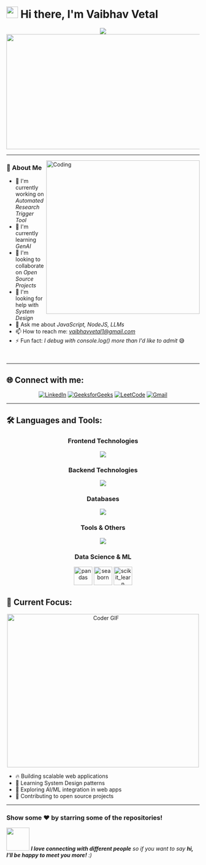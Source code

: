 # <img src="https://raw.githubusercontent.com/MartinHeinz/MartinHeinz/master/wave.gif" width="30px" height="30px" /> Hi there, I'm Vaibhav Vetal

<div align="center">
  <img src="https://readme-typing-svg.herokuapp.com/?lines=Full+Stack+Developer;Always+learning+new+things;Open+Source+Contributor;Problem+Solver&font=Fira%20Code&center=true&width=440&height=45&color=f75c7e&vCenter=true&size=22">
</div>

<div align="center">
  <img src="https://media.giphy.com/media/dWesBcTLavkZuG35MI/giphy.gif" width="600" height="300"/>
</div>

---

<img align="right" alt="Coding" width="400" src="https://media.giphy.com/media/Y4ak9Ki2GZCbJxAnJD/giphy.gif">

### 🚀 About Me

- 🔭 I'm currently working on *Automated Research Trigger Tool*
- 🌱 I'm currently learning *GenAI*
- 👯 I'm looking to collaborate on *Open Source Projects*
- 🤔 I'm looking for help with *System Design*
- 💬 Ask me about *JavaScript, NodeJS, LLMs*
- 📫 How to reach me: *vaibhavvetal1@gmail.com*
- ⚡ Fun fact: *I debug with console.log() more than I'd like to admit* 😅

<br clear="both" />

---

## 🌐 Connect with me:
<div align="center">
  
[![LinkedIn](https://img.shields.io/badge/LinkedIn-0077B5?style=for-the-badge&logo=linkedin&logoColor=white)](https://www.linkedin.com/in/vaibhav-vetal-245007294/)
[![GeeksforGeeks](https://img.shields.io/badge/GeeksforGeeks-0F9D58?style=for-the-badge&logo=GeeksforGeeks&logoColor=white)](https://www.geeksforgeeks.org/user/vaibhavnhsv/)
[![LeetCode](https://img.shields.io/badge/LeetCode-FFA116?style=for-the-badge&logo=LeetCode&logoColor=white)](https://leetcode.com/u/vaibhavvetal1/)
[![Gmail](https://img.shields.io/badge/Gmail-D14836?style=for-the-badge&logo=gmail&logoColor=white)](mailto:vaibhavvetal1@gmail.com)

</div>

---


## 🛠 Languages and Tools:

<div align="center">

### Frontend Technologies
<img src="https://skillicons.dev/icons?i=html,css,js,react,figma&theme=dark" />

### Backend Technologies  
<img src="https://skillicons.dev/icons?i=nodejs,express,python,java,c,cpp&theme=dark" />

### Databases
<img src="https://skillicons.dev/icons?i=mongodb,mysql,Pinecone&theme=dark" />

### Tools & Others
<img src="https://skillicons.dev/icons?i=git,linux&theme=dark" />

### Data Science & ML
<img src="https://cdn.jsdelivr.net/gh/devicons/devicon/icons/pandas/pandas-original.svg" alt="pandas" width="48" height="48"/>
<img src="https://seaborn.pydata.org/_images/logo-mark-lightbg.svg" alt="seaborn" width="48" height="48"/>
<img src="https://upload.wikimedia.org/wikipedia/commons/0/05/Scikit_learn_logo_small.svg" alt="scikit_learn" width="48" height="48"/>

</div>



## 🎯 Current Focus:

<div align="center">
  <img src="https://media.giphy.com/media/SWoSkN6DxTszqIKEqv/giphy.gif" alt="Coder GIF" width="500" height="400">
</div>

- 🔥 Building scalable web applications
- 🧠 Learning System Design patterns  
- 🤖 Exploring AI/ML integration in web apps
- 🌟 Contributing to open source projects

---


  
### Show some ❤ by starring some of the repositories!

<img src="https://media.giphy.com/media/LnQjpWaON8nhr21vNW/giphy.gif" width="60"> <em><b>I love connecting with different people</b> so if you want to say <b>hi, I'll be happy to meet you more!</b> :)</em>

</div>
